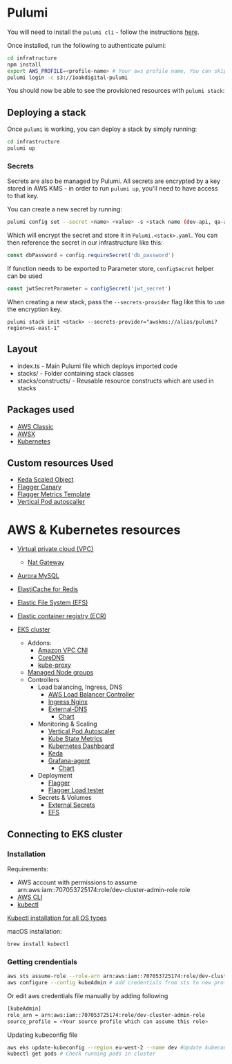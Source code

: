 # Pulumi

You will need to install the `pulumi cli` - follow the
instructions [here](https://www.pulumi.com/docs/get-started/install/).

Once installed, run the following to authenticate pulumi:

```bash
cd infratructure
npm install
export AWS_PROFILE=<profile-name> # Your aws profile name, You can skip it if using default profile
pulumi login -c s3://1oakdigital-pulumi
```

You should now be able to see the provisioned resources with `pulumi stack`:

## Deploying a stack

Once `pulumi` is working, you can deploy a stack by simply running:

```bash
cd infrastructure
pulumi up
```

### Secrets

Secrets are also be managed by Pulumi. All secrets are encrypted by a key stored in
AWS KMS - in order to run `pulumi up`, you'll need to have access to that key.

You can create a new secret by running:

```bash
pulumi config set --secret <name> <value> -s <stack name (dev-api, qa-api etc...)>
```

Which will encrypt the secret and store it in `Pulumi.<stack>.yaml`. You can then
reference the secret in our infrastructure like this:

```typescript
const dbPassword = config.requireSecret('db_password')
```

If function needs to be exported to Parameter store, `configSecret` helper can be used

```typescript
const jwtSecretParameter = configSecret('jwt_secret')
```

When creating a new stack, pass the `--secrets-provider` flag like this to use
the encryption key.

```
pulumi stack init <stack> --secrets-provider="awskms://alias/pulumi?region=us-east-1"
```

## Layout
- index.ts - Main Pulumi file which deploys imported code
- stacks/ - Folder containing stack classes
- stacks/constructs/ - Reusable resource constructs which are used in stacks


## Packages used
- [AWS Classic](https://www.pulumi.com/registry/packages/aws/)
- [AWSX](https://www.pulumi.com/registry/packages/awsx/)
- [Kubernetes](https://www.pulumi.com/registry/packages/kubernetes/)

## Custom resources Used
- [Keda Scaled Object](https://docs.flagger.app/tutorials/keda-scaledobject)
- [Flagger Canary](https://docs.flagger.app/tutorials/skipper-progressive-delivery)
- [Flagger Metrics Template](https://docs.flagger.app/usage/metrics#custom-metrics)
- [Vertical Pod autoscaller](https://github.com/kubernetes/autoscaler/tree/master/vertical-pod-autoscaler#example-vpa-configuration)


# AWS & Kubernetes resources

- [Virtual private cloud (VPC)](https://docs.aws.amazon.com/vpc/latest/userguide/configure-your-vpc.html)
  - [Nat Gateway](https://docs.aws.amazon.com/vpc/latest/userguide/vpc-nat-gateway.html)
- [Aurora MySQL](https://docs.aws.amazon.com/AmazonRDS/latest/AuroraUserGuide/Aurora.AuroraMySQL.html)
- [ElastiCache for Redis](https://docs.aws.amazon.com/AmazonElastiCache/latest/red-ug/WhatIs.html)
- [Elastic File System (EFS)](https://docs.aws.amazon.com/efs/latest/ug/whatisefs.html)
- [Elastic container registry (ECR)](https://docs.aws.amazon.com/AmazonECR/latest/userguide/what-is-ecr.html)




- [EKS cluster](https://docs.aws.amazon.com/eks/latest/userguide/clusters.html)
  - Addons:
    - [Amazon VPC CNI](https://docs.aws.amazon.com/eks/latest/userguide/managing-vpc-cni.html)
    - [CoreDNS](https://docs.aws.amazon.com/eks/latest/userguide/managing-coredns.html)
    - [kube-proxy](https://docs.aws.amazon.com/eks/latest/userguide/managing-kube-proxy.html)
  - [Managed Node groups](https://docs.aws.amazon.com/eks/latest/userguide/managed-node-groups.html)
  - Controllers
    - Load balancing, Ingress, DNS
      - [AWS Load Balancer Controller](https://kubernetes-sigs.github.io/aws-load-balancer-controller/v2.4/)
      - [Ingress Nginx](https://docs.nginx.com/nginx-ingress-controller/intro/overview/)
      - [External-DNS](https://github.com/kubernetes-sigs/external-dns)
        - [Chart](https://artifacthub.io/packages/helm/external-dns/external-dns)
    - Monitoring & Scaling
      - [Vertical Pod Autoscaler](https://github.com/kubernetes/autoscaler/tree/master/vertical-pod-autoscaler)
      - [Kube State Metrics](https://github.com/kubernetes/kube-state-metrics)
      - [Kubernetes Dashboard](https://kubernetes.io/docs/tasks/access-application-cluster/web-ui-dashboard/)
      - [Keda](https://keda.sh/)
      - [Grafana-agent](https://grafana.com/docs/grafana-cloud/data-configuration/agent/)
        - [Chart](https://github.com/grafana/helm-charts/tree/main/charts/agent-operator)
    - Deployment
      - [Flagger](https://flagger.app/)
      - [Flagger Load tester](https://artifacthub.io/packages/helm/flagger/loadtester)
    - Secrets & Volumes
      - [External Secrets](https://external-secrets.io/v0.6.1/)
      - [EFS](https://docs.aws.amazon.com/eks/latest/userguide/efs-csi.html)
  


## Connecting to EKS cluster

### Installation

Requirements:

- AWS account with permissions to assume arn:aws:iam::707053725174:role/dev-cluster-admin-role role
- [AWS CLI](https://docs.aws.amazon.com/cli/latest/userguide/getting-started-install.html)
- [kubectl](https://kubernetes.io/docs/reference/kubectl/)

[Kubectl installation for all OS types](https://kubernetes.io/docs/tasks/tools/#kubectl)

macOS installation:

```bash
brew install kubectl
```

### Getting crendentials

```bash
aws sts assume-role --role-arn arn:aws:iam::707053725174:role/dev-cluster-admin-role --role-session-name KubeAdmin # Assume role and get crendentials
aws configure --config kubeAdmin # add credentials from sts to new profile or use them directly
```

Or edit aws credentials file manually by adding following

```bash
[kubeAdmin]
role_arn = arn:aws:iam::707053725174:role/dev-cluster-admin-role
source_profile = <Your source profile which can assume this role>
```

Updating kubeconfig file

```bash
aws eks update-kubeconfig --region eu-west-2 --name dev #Update kubeconfig file
kubectl get pods # Check running pods in cluster
```